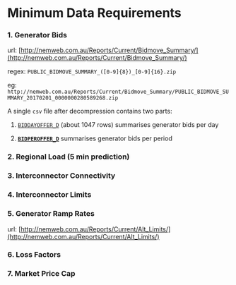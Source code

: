 # Minimum Data Requirements

### 1. Generator Bids

url: [http://nemweb.com.au/Reports/Current/Bidmove_Summary/](http://nemweb.com.au/Reports/Current/Bidmove_Summary/)

regex: `PUBLIC_BIDMOVE_SUMMARY_([0-9]{8})_[0-9]{16}.zip`

eg: `http://nemweb.com.au/Reports/Current/Bidmove_Summary/PUBLIC_BIDMOVE_SUMMARY_20170201_0000000280589268.zip`

A single `csv` file after decompression contains two parts:

1.  [`BIDDAYOFFER_D`](../assets/BIDDAYOFFER_D.pdf) (about 1047 rows) summarises generator bids per day

2. **[`BIDPEROFFER_D`](../assets/BIDPEROFFER_D.pdf)** summarises generator bids per period

### 2. Regional Load (5 min prediction)



### 3. Interconnector Connectivity



### 4. Interconnector Limits



### 5. Generator Ramp Rates

url: [http://nemweb.com.au/Reports/Current/Alt_Limits/](http://nemweb.com.au/Reports/Current/Alt_Limits/)

### 6. Loss Factors

### 7. Market Price Cap

 